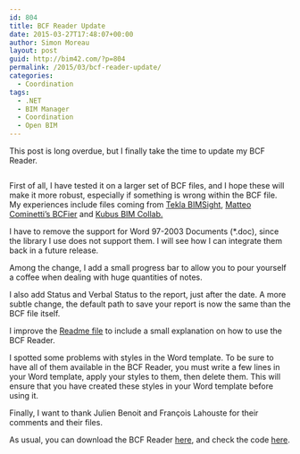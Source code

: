 ```yaml
---
id: 804
title: BCF Reader Update
date: 2015-03-27T17:48:07+00:00
author: Simon Moreau
layout: post
guid: http://bim42.com/?p=804
permalink: /2015/03/bcf-reader-update/
categories:
  - Coordination
tags:
  - .NET
  - BIM Manager
  - Coordination
  - Open BIM
---
```

This post is long overdue, but I finally take the time to update my BCF Reader.

![<img class="aligncenter size-full wp-image-805" src="http://bim42.com/wp-content/uploads/2015/03/BCFReader-Logo_small.png" alt="BCFReader-Logo_small" width="800" height="322" srcset="https://bim42.com/wp-content/uploads/2015/03/BCFReader-Logo_small.png 800w, https://bim42.com/wp-content/uploads/2015/03/BCFReader-Logo_small-300x121.png 300w, https://bim42.com/wp-content/uploads/2015/03/BCFReader-Logo_small-500x201.png 500w" sizes="(max-width: 800px) 100vw, 800px" />](http://bim42.com/wp-content/uploads/2015/03/BCFReader-Logo_small.png)

First of all, I have tested it on a larger set of BCF files, and I hope these will make it more robust, especially if something is wrong within the BCF file. My experiences include files coming from [Tekla BIMSight](http://www.teklabimsight.com/), [Matteo Cominetti&#8217;s BCFier](http://matteocominetti.com/bcfier/) and [Kubus BIM Collab.](http://www.bimcollab.com/en/default.aspx)

I have to remove the support for Word 97-2003 Documents (*.doc), since the library I use does not support them. I will see how I can integrate them back in a future release.

Among the change, I add a small progress bar to allow you to pour yourself a coffee when dealing with huge quantities of notes.

I also add Status and Verbal Status to the report, just after the date. A more subtle change, the default path to save your report is now the same than the BCF file itself.

I improve the [Readme file](https://bitbucket.org/simonmoreau/bcfreader/overview) to include a small explanation on how to use the BCF Reader.

I spotted some problems with styles in the Word template. To be sure to have all of them available in the BCF Reader, you must write a few lines in your Word template, apply your styles to them, then delete them. This will ensure that you have created these styles in your Word template before using it.

Finally, I want to thank Julien Benoit and François Lahouste for their comments and their files.

As usual, you can download the BCF Reader [here](https://bitbucket.org/simonmoreau/bcfreader/downloads/BCFReader.exe), and check the code [here](https://bitbucket.org/simonmoreau/bcfreader/overview).